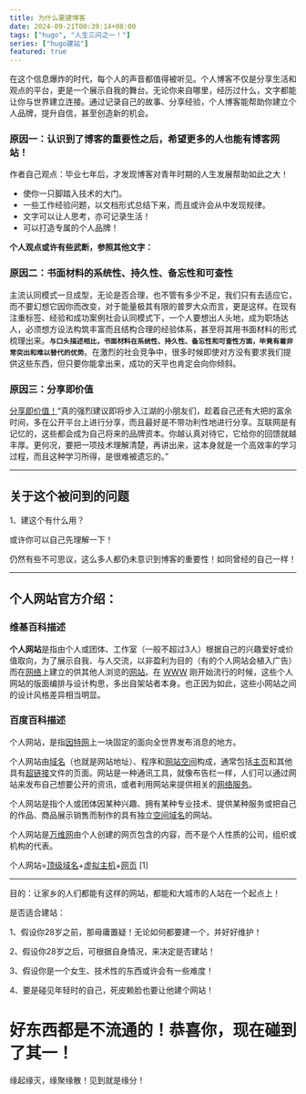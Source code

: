 ```yaml
---
title: 为什么要建博客
date: 2024-09-21T00:39:14+08:00
tags: ["hugo", "人生三问之一！"]
series: ["hugo建站"]
featured: true
---
```


在这个信息爆炸的时代，每个人的声音都值得被听见。个人博客不仅是分享生活和观点的平台，更是一个展示自我的舞台。无论你来自哪里，经历过什么，文字都能让你与世界建立连接。通过记录自己的故事、分享经验，个人博客能帮助你建立个人品牌，提升自信，甚至创造新的机会。 

<!--more-->

### 原因一：认识到了博客的重要性之后，希望更多的人也能有博客网站！

作者自己观点：毕业七年后，才发现博客对青年时期的人生发展帮助如此之大！

- 使你一只脚踏入技术的大门。
- 一些工作经验问题，以文档形式总结下来，而且或许会从中发现规律。
- 文字可以让人思考，亦可记录生活！
- 可以打造专属的个人品牌！

**个人观点或许有些武断，参照其他文字：**

### 原因二：书面材料的系统性、持久性、备忘性和可查性

主流认同模式一旦成型，无论是否合理，也不管有多少不足，我们只有去适应它，而不要幻想它因你而改变，对于能量极其有限的普罗大众而言，更是这样。在现有注重标签、经验和成功案例社会认同模式下，一个人要想出人头地，成为职场达人，必须想方设法构筑丰富而且结构合理的经验体系，甚至将其用书面材料的形式梳理出来。**`与口头描述相比，书面材料在系统性、持久性、备忘性和可查性方面，毕竟有着非常突出和难以替代的优势`**。在激烈的社会竞争中，很多时候即使对方没有要求我们提供这些东西，但只要你能拿出来，成功的天平也肯定会向你倾斜。



### 原因三：分享即价值

[分享即价值！](https://yanlinlin.cn/2022/01/17/分享即价值写给即将步入江湖的小朋友们/)“真的强烈建议即将步入江湖的小朋友们，趁着自己还有大把的富余时间，多在公开平台上进行分享，而且最好是不带功利性地进行分享。互联网是有记忆的，这些都会成为自己将来的品牌资本。你越认真对待它，它给你的回馈就越丰厚。更何况，要把一项技术理解清楚，再讲出来，这本身就是一个高效率的学习过程，而且这种学习所得，是很难被遗忘的。”



------



## 关于这个被问到的问题

1、建这个有什么用？

或许你可以自己先理解一下！

仍然有些不可思议，这么多人都仍未意识到博客的重要性！如同曾经的自己一样！



------

## 个人网站官方介绍：

### 维基百科描述

**个人网站**是指由个人或团体、工作室（一般不超过3人）根据自己的兴趣爱好或价值取向，为了展示自我、与人交流，以非盈利为目的（有的个人网站会植入广告）而在[网络](https://zh.wikipedia.org/wiki/网络)上建立的供其他人浏览的[网站](https://zh.wikipedia.org/wiki/网站)。在 [WWW](https://zh.wikipedia.org/wiki/WWW) 刚开始流行的时候，这些个人网站的版面编排与设计构思，多出自架站者本身。也正因为如此，这些小网站之间的设计风格差异相当明显。 

### 百度百科描述

个人网站，是指[因特网](https://baike.baidu.com/item/因特网/114119?fromModule=lemma_inlink)上一块固定的面向全世界发布消息的地方。

个人网站由[域名](https://baike.baidu.com/item/域名/86062?fromModule=lemma_inlink)（也就是网站地址）、程序和[网站空间](https://baike.baidu.com/item/网站空间/751372?fromModule=lemma_inlink)构成，通常包括[主页](https://baike.baidu.com/item/主页/528139?fromModule=lemma_inlink)和其他具有[超链接](https://baike.baidu.com/item/超链接/97857?fromModule=lemma_inlink)文件的页面。网站是一种通讯工具，就像布告栏一样，人们可以通过网站来发布自己想要公开的资讯，或者利用网站来提供相关的[网络服务](https://baike.baidu.com/item/网络服务/9498645?fromModule=lemma_inlink)。

个人网站是指个人或团体因某种兴趣、拥有某种专业技术、提供某种服务或把自己的作品、商品展示销售而制作的具有独立[空间域名](https://baike.baidu.com/item/空间域名/0?fromModule=lemma_inlink)的网站。

个人网站是[万维网](https://baike.baidu.com/item/万维网/215515?fromModule=lemma_inlink)由个人创建的网页包含的内容，而不是个人性质的公司，组织或机构的代表。

个人网站=[顶级域名](https://baike.baidu.com/item/顶级域名/2152551?fromModule=lemma_inlink)+[虚拟主机](https://baike.baidu.com/item/虚拟主机/208420?fromModule=lemma_inlink)+[网页](https://baike.baidu.com/item/网页/99347?fromModule=lemma_inlink) [1]  



------



目的：让家乡的人们都能有这样的网站，都能和大城市的人站在一个起点上！

是否适合建站：

1、假设你28岁之前，那毋庸置疑！无论如何都要建一个，并好好维护！

2、假设你28岁之后，可根据自身情况，来决定是否建站！

3、假设你是一个女生、技术性的东西或许会有一些难度！

4、要是碰见年轻时的自己，死皮赖脸也要让他建个网站！



# 好东西都是不流通的！恭喜你，现在碰到了其一！



缘起缘灭，缘聚缘散！见到就是缘分！





